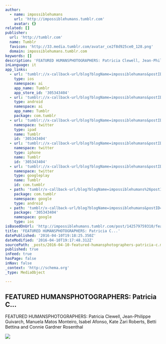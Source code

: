 ```yaml
---
author:
  - name: impossiblehumans
    url: 'http://impossiblehumans.tumblr.com'
    avatar: {}
related: []
publisher:
  url: 'http://tumblr.com'
  name: Tumblr
  favicon: 'http://33.media.tumblr.com/avatar_ce2f8d925ce0_128.png'
  domain: impossiblehumans.tumblr.com
keywords: []
description: 'FEATURED HUMANSPHOTOGRAPHERS: Patricia Clewell‎, Jean-Philippe Guivarch‎, Manuela Matos Monteiro‎, Isabel Afonso‎, Kate Zari Roberts‎, Betti Bettina‎ and Connie Gardner Rosenthal‎'
inLanguage: it
app_links:
  - url: 'tumblr://x-callback-url/blog?blogName=impossiblehumans&postID=142579759310'
    type: ios
    namespace: ai
    app_name: Tumblr
    app_store_id: '305343404'
  - url: 'tumblr://x-callback-url/blog?blogName=impossiblehumans&postID=142579759310'
    type: android
    namespace: ai
    app_name: Tumblr
    package: com.tumblr
  - url: 'tumblr://x-callback-url/blog?blogName=impossiblehumans&postID=142579759310&referrer=twitter-cards'
    namespace: twitter
    type: ipad
    name: Tumblr
    id: '305343404'
  - url: 'tumblr://x-callback-url/blog?blogName=impossiblehumans&postID=142579759310&referrer=twitter-cards'
    namespace: twitter
    type: iphone
    name: Tumblr
    id: '305343404'
  - url: 'tumblr://x-callback-url/blog?blogName=impossiblehumans&postID=142579759310&referrer=twitter-cards'
    namespace: twitter
    type: googleplay
    name: Tumblr
    id: com.tumblr
  - path: 'tumblr/x-callback-url/blog?blogName=impossiblehumans%26postID=142579759310'
    package: com.tumblr
    namespace: google
    type: android
  - path: 'tumblr/x-callback-url/blog?blogName=impossiblehumans&postID=142579759310'
    package: '305343404'
    namespace: google
    type: ios
isBasedOnUrl: 'http://impossiblehumans.tumblr.com/post/142579759310/featured-humans-photographers-patricia'
title: 'FEATURED HUMANSPHOTOGRAPHERS: Patricia C...'
datePublished: '2016-04-10T19:18:25.350Z'
dateModified: '2016-04-10T19:17:48.312Z'
sourcePath: _posts/2016-04-10-featured-humansphotographers-patricia-c.md
published: true
inFeed: true
hasPage: false
inNav: false
_context: 'http://schema.org'
_type: MediaObject

---
```

<article style=""><h1>FEATURED HUMANSPHOTOGRAPHERS: Patricia C...</h1><p>FEATURED HUMANSPHOTOGRAPHERS: Patricia Clewell‎, Jean-Philippe Guivarch‎, Manuela Matos Monteiro‎, Isabel Afonso‎, Kate Zari Roberts‎, Betti Bettina‎ and Connie Gardner Rosenthal‎</p><img src="http://41.media.tumblr.com/f7afcd866dcbe1d3cc26d4f827408128/tumblr_o5fha1tQxv1uf13h7o1_1280.jpg" /></article>
